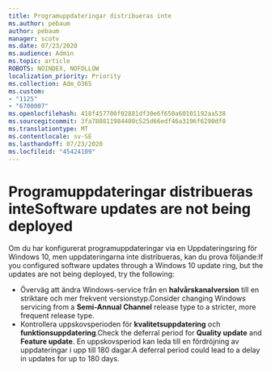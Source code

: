 ```yaml
---
title: Programuppdateringar distribueras inte
ms.author: pebaum
author: pebaum
manager: scotv
ms.date: 07/23/2020
ms.audience: Admin
ms.topic: article
ROBOTS: NOINDEX, NOFOLLOW
localization_priority: Priority
ms.collection: Adm_O365
ms.custom:
- "1125"
- "6700007"
ms.openlocfilehash: 418f457700f02881df30e6f650a60101192aa538
ms.sourcegitcommit: 3fa780811984400c525d66edf46a3196f6290df0
ms.translationtype: MT
ms.contentlocale: sv-SE
ms.lasthandoff: 07/23/2020
ms.locfileid: "45424109"
---
```

# <a name="software-updates-are-not-being-deployed"></a><span data-ttu-id="63e4e-102">Programuppdateringar distribueras inte</span><span class="sxs-lookup"><span data-stu-id="63e4e-102">Software updates are not being deployed</span></span>

<span data-ttu-id="63e4e-103">Om du har konfigurerat programuppdateringar via en Uppdateringsring för Windows 10, men uppdateringarna inte distribueras, kan du prova följande:</span><span class="sxs-lookup"><span data-stu-id="63e4e-103">If you configured software updates through a Windows 10 update ring, but the updates are not being deployed, try the following:</span></span>  

- <span data-ttu-id="63e4e-104">Överväg att ändra Windows-service från en **halvårskanalversion** till en striktare och mer frekvent versionstyp.</span><span class="sxs-lookup"><span data-stu-id="63e4e-104">Consider changing Windows servicing from a  **Semi-Annual Channel**  release type to a stricter, more frequent release type.</span></span>
- <span data-ttu-id="63e4e-105">Kontrollera uppskovsperioden för **kvalitetsuppdatering** och **funktionsuppdatering**.</span><span class="sxs-lookup"><span data-stu-id="63e4e-105">Check the deferral period for  **Quality update**  and  **Feature update**.</span></span> <span data-ttu-id="63e4e-106">En uppskovsperiod kan leda till en fördröjning av uppdateringar i upp till 180 dagar.</span><span class="sxs-lookup"><span data-stu-id="63e4e-106">A deferral period could lead to a delay in updates for up to 180 days.</span></span>